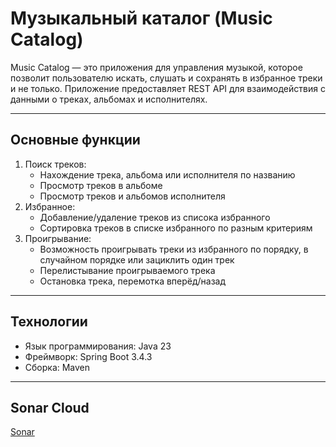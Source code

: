 # Музыкальный каталог (Music Catalog)

Music Catalog — это приложения для управления музыкой, которое позволит пользователю искать, слушать и сохранять в избранное треки и не только. 
Приложение предоставляет REST API для взаимодействия с данными о треках, альбомах и исполнителях.

---

## Основные функции
1. Поиск треков:
   - Нахождение трека, альбома или исполнителя по названию
   - Просмотр треков в альбоме
   - Просмотр треков и альбомов исполнителя
2. Избранное:
   - Добавление/удаление треков из списока избранного
   - Сортировка треков в списке избранного по разным критериям
3. Проигрывание:
   - Возможность проигрывать треки из избранного по порядку, в случайном порядке или зациклить один трек
   - Перелистывание проигрываемого трека 
   - Остановка трека, перемотка вперёд/назад 

---

## Технологии
- Язык программирования: Java 23
- Фреймворк: Spring Boot 3.4.3
- Сборка: Maven

---

## Sonar Cloud
[Sonar](https://sonarcloud.io/project/overview?id=fxynix_MusicCatalog)
